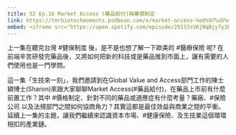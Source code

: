 ```yaml
---
title: S2 Ep.16 Market Access (藥品給付)與藥價制定
link: https://tmrbiotechmoments.podbean.com/e/market-access-%e8%97%a5%e5%93%81%e7%b5%a6%e4%bb%98-%e8%88%87-%e8%97%a5%e5%83%b9%e5%88%b6%e5%ae%9a-ft-sharon/
embed: <iframe src="https://open.spotify.com/episode/291S3sVKjNqBjy7y3b6tPz" width="100%" height="232" frameborder="0" allowtransparency="true" allow="encrypted-media"></iframe>
---
```


上一集在聽完台灣 #健保制度 後，是不是也想了解一下歐美的 #醫療保險 呢?  在前端辛苦研發完藥品後，又將如何把新的科技或是藥品推到市面上，讓有需要的人們使用也是一門學問。

這一集「生技來一刻」，我們邀請到在Global Value and Access部門工作的陳士穎博士(Sharon)來跟大家聊聊Market Access(#藥品給付)，在藥品上市前有什麼前置工作？其中 #價格制定、針對不同的藥品或適應症有什麼考量？藥廠、#保險公司 以及法規部門之間如何協商角力？其實這都是最佳效益與商業之間的平衡。延續上一集的主題，讓我們繼續來認識資本市場、#健康保險、及生技業這個環環相扣的產業鏈。
